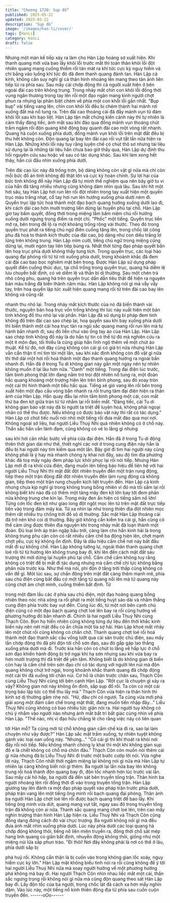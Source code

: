 ```yaml
---
title: "Chương 1720: Sụp đổ"
published: 2025-05-22
updated: 2025-05-22
description: 'Sụp đổ'
image: '/images/han-li/cover/'
tags: [HanLi]
category: HanLi
draft: false
---
```


Nhưng một màn kế tiếp xảy ra làm cho Hàn Lập hoảng sợ xuất
hiện.
Khi thanh quang mới vừa bao lấy khôi lỗi trước mắt thì toàn thân
khôi lỗi đột nhiên quang mang cuồng thiểm rồi tản mát ra khí tức
cực kỳ nguy hiểm và chỉ bằng vào luồng khí tức đó đã đem thanh
quang đánh tan.
Hàn Lập cả kinh, không cần suy nghĩ gì cả thân hình nhoáng lên
mang theo tàn ảnh liên tiếp lùi ra phía sau. Sau mấy cái chớp
động thì cả người xuất hiện ở bên ngoài đài cao trên không trung.
Trong nháy mắt chín con khôi lỗi đồng thời vung ngân thương
trong tay lên rồi một đạo ngân mang kinh người chợt phun ra
nhưng lại phân biệt chém về phía một con khỗi lỗi gần nhất.
"Bụp bụp" vài tiếng vang lên, chín con khôi lỗi đều bị chém thành
hai mảnh rơi xuống đất mà nổ tung ra. Trên đài cao thoáng cái đã
đầy mảnh vụn từ đám khôi lỗi sau khi bạo liệt.
Hàn Lập tận mắt chứng kiến cảnh này thì tự nhiên là cảm thấy
đáng tiếc, ánh mắt sau khi đảo qua đống mảnh vụn thoáng chút
trầm ngâm rồi độn quang khẽ động bay quanh đài cao một vòng
rất nhanh.
Quang hà cuộn xuống phía dưới, đống mảnh vụn khôi lỗi trên mặt
đất đều bị thu hết không còn. Độn quang lại bay lên đài cao rồi vụt
tắt lần nữa hiện ra Hàn Lập.
Những khôi lỗi này tuy rằng luyện chế có chút thô sơ nhưng tài
liệu sử dụng lại là những tài liệu hắn chưa bao giờ thấy qua, Hàn
Lập dự định thu hồi nguyên cứu sau hoặc về sau có tác dụng
khác. Sau khi làm xong hết thảy, hắn cúi đầu nhìn xuống phía
dưới.

Trên đài cao lúc này đã trống trơn, bộ dáng không còn vật gì nữa
mà chỉ còn mỗi bức đồ án tinh không đồ thật lớn và cực kỳ hoàn
chỉnh. Sự lợi hại của bức tinh không đồ này Hàn Lập đã tự mình
thể nghiệm qua nên bây giờ tu vi của hắn đã tăng nhiều nhưng
cũng không dám nhìn quá lâu.
Sau khi hít một hơi sâu, tay Hàn Lập hơi run lên rồi đột nhiên
trong tay xuất hiện một quyển trục màu trắng nhạt, cổ tay hơi run
lên hướng xuống phía dưới ném đi.
Quyển trục lập tức hoá thành một đạo bạch quang hướng xuống
dưới lao đi, khi cách dài cao hơn mười trượng liền dừng lại huyền
phù tại chỗ. Hàn Lập giơ tay bấm quyết, đồng thời trong miệng
lầm bầm niệm chú rồi hướng xuống dưới ngưng trọng điểm ra
một chỉ.
"Phốc" một tiếng.
Quyển trục liền mở ra, bên trong để lộ ra một khoảng trống rộng
vài thước. Theo đó trong quyển trục phát ra tiếng chú ngữ điên
cuồng tăng lên, trong chốc lát công phu đã hoá to thành kích
thước của đài cao, bộ dáng như con diều trắng lơ lửng trên không
trung.
Hàn Lập mỉm cười, tiếng chú ngữ trong miệng cũng dừng lại,
mười ngón tay liên tiếp búng ra. Nhất thời từng đạo pháp quyết
bắn lên hoạ trục phía dưới không thấy tung tích. Trong quyển
trục, các loại hào quang đại phóng rồi từ từ rơi xuống phía dưới,
trong khoảnh khắc đã đem cái đài cao bao bọc nghiêm mật bên
trong.
Được Hàn Lập sử dụng pháp quyết điên cuồng thúc dục, tại chỗ
trống trong quyển trục, quang hà diễm lệ lưu chuyển bất định, có
vẻ diễm lệ và thần bí dị thường. Sau một chén trả nhỏ công phu,
quang hà trên quyển trục dần dần tiêu thất để hiện ra nguyên bản
màu trắng đã biến thành năm màu.
Hàn Lập không nói gì mà vẫy vẫy tay, trên hoạ quyển lập tức xuất
hiện quang mang rồi từ trên đài cao bay lên không và cũng rất

nhanh thu nhỏ lại. Trong nháy mắt kích thước của nó đã biến
thành vài thước, nguyên bản hoạ trục vốn trống không thì lúc này
xuất hiện một bản tinh không đồ thu nhỏ lại vài phần.
Hàn Lập đã sử dụng bí pháp đem tinh không đồ trên đài cao sao
chép lại, hoạ quyển sau khi bay xuống phía dưới thì biến thành
một cái hoạ trục tản ra ngũ sắc quang mang rồi run lên mà tự
hành bắn nhanh đi, sau đó liền chui vào ống tay áo của Hàn Lập.
Hàn Lập sao chép tinh không đồ này là do hắn tự tin có thể từ đó
mà nghiên cứu ra một ít môn đạo, tối thiểu là cũng giúp hắn lĩnh
ngộ thêm về một chút ảo thuật. Kể từ đó, nơi đây cũng không còn
cái gì có giá trị nữa nhưng Hàn Lập vẫn cẩn thận tỉ mỉ tìm tòi một
lần, sau khi xác định không còn đồ vật gì nữa thì thở dài một hơi
rồi hoá thành một đạo thanh quang hướng ra ngoài bắn nhanh đi.
Hắn đã ở trong Tu di không gian này gần một ngày nên tự nhiên
không muốn ở lại lâu hơn nữa.
"Oanh" một tiếng.
Trong đại điện lúc trước, tấm bình phong thật lớn đang nằm trơ
trọi đột nhiên nổ tung ra, một đoàn hắc quang khoảng một trượng
hiện lên trên bình phong, sau đó xoay tròn một cái thì hình thành
một tiểu hắc qua. Tiếng xé gió vang lên rồi bên trong xuất hiện
một đạo cầu vòng bắn nhanh ra rồi trung tâm đại điện hiện ra thân
ảnh của Hàn Lập.
Hắn quay đầu lại nhìn tấm bình phong một cái, con mắt thứ ba
đen kịt giữa trán từ từ nhắm lại rồi biến mất.
"Đáng tiếc, cái Tu di không gian bảo vật này đã bị người ta triệt để
luyện hoá, không phải ngoại nhân có thể thu được. Nếu không có
được bảo vật này thì rất có tác dụng."
Hàn Lập có chút tiếc nuối nói nhỏ một tiếng rồi đưa mắt đảo qua
mọi nơi. Không ngoài sở liệu, hai người Liễu Thuý Nhi quả nhiên
không có ở chỗ này.
Thần sắc hắn vẫn lãnh đạm, cũng không có vẻ lo lắng gì nhưng

sau khi hơi cân nhắc bước về phía cửa đại điện. Hắn đã ở trong
Tu di động thiên thời gian dài như thế, thiết nghĩ các nơi ở trong
cung điện này hẳn là đều bị hai người này tim kiếm qua một lần.
Bây giờ đi tìm hai người này cũng không phải là ý hay mà nhanh
chóng ly khai nơi đây, sau đó tìm địa phương khác đả toạ mấy
ngày đem pháp lực khôi phục lại rồi nói tiếp.
Nhưng Hàn Lập mới đi ra khỏi cửa điện, đang muốn lên tiếng báo
hiệu để liên hệ với hai người Liễu Thuý Nhi thì mặt đất đột nhiên
truyền đến một trận rung động, tiếp theo một trận động đất đột
nhiên truyền đến làm rung động cả không gian, tiếp theo một trận
rung chuyển kịch liệt truyền đến. Hàn Lập cả kinh nhưng chưa kịp
nghĩ gì trong không trung bỗng nhiên vì đó mà tối sầm lại rồi
không biết khi nào đã có thêm một tảng mây đen kịt lớn bay tới
đem phân nửa không trung che kín lại. Trong mây đen ẩn hiện có
tiếng sấm nổ lớn!
Từng cơn lốc đen kịt như giao long đột ngột mọc lên từ trên mặt
đất trực tiếp tiến vào trong đám mây kia. Từ xa nhìn lại như trong
thiên địa đột nhiên mọc thêm rất nhiều trụ chống trời đồ sộ dị
thường. Sắc mặt Hàn Lập thoáng cái đã trở nên khó coi dị
thường.
Bây giờ không cần kiểm tra cái gì, hắn cũng có thể cảm ứng
được thiên địa nguyên khí trong nháy mắt đã loạn thành một
đoàn. Đủ loại linh áp tràn ngập bầu trời, càng làm cho hắn kinh
hãi là trong không trung phụ cận còn có rất nhiều cấm chế ba
động hiện lên, chợt mạnh chợt yếu, cực kỳ không ổn định. Đây là
dấu hiệu cấm chế nơi này bắt đầu mất đi sự khống chế.
Hàn Lập không lưỡng lự, ngoài thân thanh quang chợt loé rồi từ
từ hướng lên không trung bay đi, khi lên đến cách mặt đất sáu
trượng thì mới dừng lại huyền phù tại chỗ. Cấm chế cấm không
tuy rằng không có triệt để bị mất đi tác dụng nhưng mà cấm chế
chi lực không bằng phân nửa trước kia. Như thế mà nói, phi độn
ở tầng trời thấp cũng không có vấn đề gì.
Môt lúc sau, sự chấn động trên mặt đất càng thêm mạnh mẽ, phía
sau chủ điện cũng bắt đầu có một tầng tử quang nổi lên mà tử
quang này cũng chợt ám chợt minh, cuồng thiểm bất định. Từ

trong một đám lầu các ở phía sau chủ điện, một đạo hoàng quang
bỗng nhiên theo nóc nhà xông ra rồi phát ra một tiếng huýt sáo
dài và nhằm thẳng cung điện phía trước bay vụt đến.
Cùng lúc đó, từ một nơi bên cạnh chủ điện cũng có một đạo bạch
quang chợt loé lên bay ra rồi cũng hướng về phương hướng đó
bắn nhanh đi. Chính là hai người Liễu Thuý Nhi cùng Thạch Côn.
Bọn họ hiển nhiên cũng không từng dự liệu đến thời khắc kinh
biến này nên nét mặt đều có ẩn chứa một tia sợ hãi.
Hàn Lập khoé mắt nhảy lên một chút rồi cũng không có chần chờ.
Thanh quang chợt loé rồi hoá thành một đạo thanh sắc cầu vồng
lướt qua cái sân trước chủ điện, sau mấy lần chớp động thì đã phi
độn tới chỗ sơn đạo, sau đó gấp gáp lao thẳng xuống phía dưới
mà đi.
Trước kia hắn còn có chút lo lắng về hấp lực ở chỗ sơn đạo khiến
hành động bị trở ngại khi hạ sơn nhưng sau khi vừa bay ra hơn
mười trượng thì đã triệt để yên tâm. Không biết là do không gian
dị biến còn hay là cấm chế trên sơn đạo chỉ có tác dụng với người
lên núi mà độn quang không chút trở ngại, trong khoảnh khắc
thanh quang đã chớp động một cái thì đã xuống tới chân núi. Cơ
hồ là chân trước chân sau, Thạch Côn cùng Liễu Thuý Nhi cũng
tới bên cạnh Hàn Lập.
"Rốt cục là chuyện gì xảy ra vậy? Không gian nơi này không ổn
định, sắp sụp đổ rồi. Ta còn có một cái trọng bảo lập tức có thể
thu lấy mà."
Thạch Côn vừa hiện ra thân hình thì kinh sợ dị thường gầm nhẹ
nói.
"Hừ, đâu chi có ngươi. Ta cũng vừa mới phá giải xong một đám
cấm chế trong mật thất, đang muốn tiến nhập đây..."
Liễu Thuý Nhi cũng không có bao nhiêu tức giận nói ra. Hai người
tuy không có chủ ý nhắm vào người nào nhưng ánh mắt bất tri
bất giác cùng nhìn về phía Hàn Lập.
"Thế nào, nhị vị đạo hữu chẳng lẽ cho rằng việc này có liên quan

tới Hàn mỗ? Ta cũng mới từ chỗ không gian cấm chế kia đi ra,
sao lại làm chuyện như vậy được?"
Hàn Lập sắc mặt trầm xuống, tự nhiên tuyệt không gánh vác loại
oan uổng này.
"Nhưng..."
"Có cái gì thì khi thoát ra khỏi nơi đây rồi nói tiếp. Nếu không
nhanh chóng ly khai thì một khi không gian sụp đổ e là chết không
có chỗ mà chôn đâu."
Thạch Côn còn muốn nói thêm cái gì nữa nhưng đã bị Liễu Thuý
Nhi đi trước một bước cướp lời nói.
Vừa nghe lời này, Thạch Côn nhất thời ngậm miệng lại không nói
gì nữa mà Hàn Lập tự nhiên lại càng không biết nói gì thêm. Ba
người lại lần nữa bay lên không trung rồi hoá thành độn quang
bay đi, độn tốc nhanh hơn lúc trước vài lần.
Sau mấy cái hô hấp, ba người đã đến sát bên truyền tống trận.
Thân hình ba người nhoáng lên rồi đồng thời đi vào trong truyền
tống trận. Hàn Lập giương tay lên đánh ra một đạo pháp quyết
vào pháp trận trước phía dưới, pháp trận vang lên một tiếng ông
minh rồi bạch quang đại phóng. Thân ảnh ba người Hàn Lập chợt
loé lên rồi được bạch quang triệt để bao lấy.
Khi tiếng ông minh vừa dứt, quang mang vụt tắt, ngay sau đó
trong truyền tống trận đã không còn ai nữa. Thanh sắc quang
mang chợt loé lên, trên cao mấy nghìn trượng thân hình Hàn Lập
hiện ra. Liễu Thuý Nhi và Thạch Côn cũng đồng dạng đứng cách
đó vài chục trượng. Ba người không nói gì mà đều đưa ánh mắt
nhìn xuống phía dưới.
Lúc này phía dưới các loại quang hà chớp động không thôi, tiếng
nổ liên miên truyền ra, đồng thời chỗ sát mép hang linh quang co
giãn bất định, nhuyễn động không thôi, giống như một miệng núi
lửa sắp phun trào.
"Đi thôi! Nơi đây không phải là nơi có thể ở lâu, phía dưới sắp bị

phá huỷ rồi. Không cẩn thận là bị cuốn vào trong không gian lốc
xoáy, nguy hiểm cực kỳ lớn."
Hàn Lập mặt không biểu tình nói ra rồi cũng không để ý tới hai
người Liễu Thuý Nhi nữa mà xoay người hướng về một phương
hướng phá không mà bay đi.
Hai người Thạch Côn nhìn nhau liếc mắt một cái, thần sắc ngưng
trọng rồi không nói gì nữa mà cũng độn quang theo sát Hàn Lập
bay đi. Lấy độn tốc của ba người, trong chốc lát đã cách xa hơn
mấy nghìn dặm. Vào lúc này, một tiếng nổ kinh thiên động địa từ
phía sau cuồn cuộn truyền đến.
------oOo------
